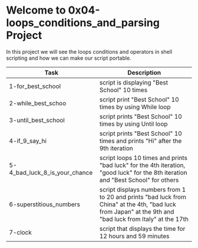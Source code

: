 # Welcome to 0x04-loops_conditions_and_parsing Project
In this project we will see the loops conditions and operators in shell scripting and how we can make our script portable.

| Task | Description |
| ---- | ------------ |
| 1-for_best_school | script is displaying "Best School" 10 times |
| 2-while_best_schoo | script print "Best School" 10 times by using While loop |
| 3-until_best_school | script prints "Best School" 10 times by using Until loop |
| 4-if_9_say_hi | script prints "Best School" 10 times and prints "Hi" after the 9th iteration |
| 5-4_bad_luck_8_is_your_chance | script loops 10 times and prints "bad luck" for the 4th iteration, "good luck" for the 8th iteration and "Best School" for others |
| 6-superstitious_numbers | script displays numbers from 1 to 20 and prints "bad luck from China" at the 4th, "bad luck from Japan" at the 9th and "bad luck from Italy" at the 17th |
| 7-clock | script that displays the time for 12 hours and 59 minutes |
